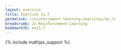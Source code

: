 ```yaml
---
layout: exercise
title: Exercise 21.7
permalink: /reinforcement-learning-exercises/ex_7/
breadcrumb: 21-Reinforcement-Learning
bookmarkID: ex21.7
---
```


{% include mathjax_support %}

